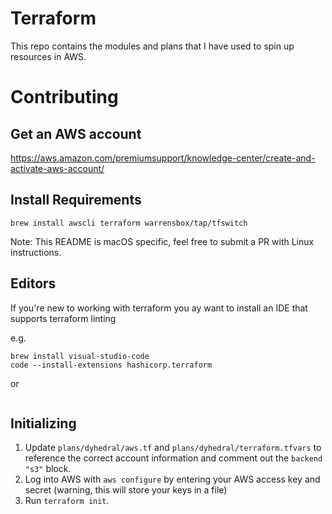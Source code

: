 # Terraform

This repo contains the modules and plans that I have used to spin up resources in AWS.

# Contributing

## Get an AWS account

https://aws.amazon.com/premiumsupport/knowledge-center/create-and-activate-aws-account/

## Install Requirements

```
brew install awscli terraform warrensbox/tap/tfswitch
```

Note: This README is macOS specific, feel free to submit a PR with Linux instructions.

## Editors

If you're new to working with terraform you ay want to install an IDE that supports terraform linting

e.g.
```
brew install visual-studio-code
code --install-extensions hashicorp.terraform
```
or
```
```

## Initializing

1. Update `plans/dyhedral/aws.tf` and `plans/dyhedral/terraform.tfvars` to reference the correct account information and comment out the `backend "s3"` block.
2. Log into AWS with `aws configure` by entering your AWS access key and secret (warning, this will store your keys in a file)
3. Run `terraform init`.

